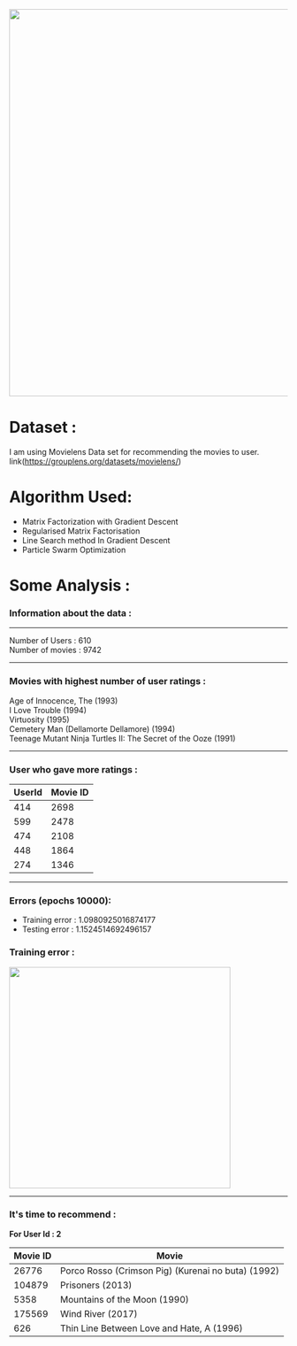 <img src="https://www.vshsolutions.com/wp-content/uploads/2020/02/recommender-system-for-movie-recommendation.jpg" widht=700 height=700>

# Dataset :
I am using Movielens Data set for recommending the movies to user.<br>
link(https://grouplens.org/datasets/movielens/)

# Algorithm Used:
  * Matrix Factorization with Gradient Descent 
  * Regularised Matrix Factorisation
  * Line Search method In Gradient Descent
  * Particle Swarm Optimization

# Some Analysis : 

### Information about the data : 

*********************************************************
Number of Users : 610 <br>
Number of movies : 9742

*********************************************************

### Movies with highest number of user ratings :

Age of Innocence, The (1993)<br>
I Love Trouble (1994)<br>
Virtuosity (1995)<br>
Cemetery Man (Dellamorte Dellamore) (1994)<br>
Teenage Mutant Ninja Turtles II: The Secret of the Ooze (1991)<br>

*********************************************************

### User who gave more ratings  :
  UserId   |   Movie ID   |
-----------|--------------|
  414      |   2698       | 
  599      |   2478       |
  474      |   2108       |
  448      |   1864       |
  274      |   1346       |

**********************************************************

### Errors (epochs 10000):

  * Training error :  1.0980925016874177
  * Testing error :  1.1524514692496157
  
### Training error :<br>
<img src="https://github.com/Pawan300/Movie-Recommendation/blob/master/Images/Error.png" width=400 height=400>

**********************************************************

### It's time to recommend : 

<b>For User Id : 2</b>

  Movie ID     |         Movie                                                  |
---------------|----------------------------------------------------------------|
  26776        |   Porco Rosso (Crimson Pig) (Kurenai no buta) (1992)           | 
  104879       |   Prisoners (2013)                                             |
  5358         |   Mountains of the Moon (1990)                                 |
  175569       |   Wind River (2017)                                            |
  626          |   Thin Line Between Love and Hate, A (1996)                    |

                    
